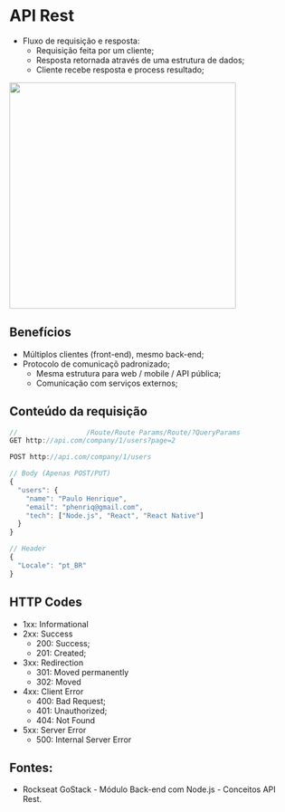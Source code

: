 # API Rest

- Fluxo de requisição e resposta:
  - Requisição feita por um cliente;
  - Resposta retornada através de uma estrutura de dados;
  - Cliente recebe resposta e process resultado;

<p>
  <img src="https://user-images.githubusercontent.com/54601930/78947821-e3968200-7a9c-11ea-875f-d88af14451c5.png" width="400px" >
</p>

## Benefícios
- Múltiplos clientes (front-end), mesmo back-end;
- Protocolo de comunicaçõ padronizado;
  - Mesma estrutura para web / mobile / API pública;
  - Comunicação com serviços externos; 

## Conteúdo da requisição
```javascript
//                 /Route/Route Params/Route/?QueryParams 
GET http://api.com/company/1/users?page=2 
```
```javascript
POST http://api.com/company/1/users

// Body (Apenas POST/PUT)
{
  "users": {
    "name": "Paulo Henrique",
    "email": "phenriq@gmail.com",
    "tech": ["Node.js", "React", "React Native"]
  }
}

// Header 
{
  "Locale": "pt_BR"
}
``` 

## HTTP Codes
- 1xx: Informational
- 2xx: Success
  - 200: Success;
  - 201: Created;
- 3xx: Redirection
  - 301: Moved permanently
  - 302: Moved
- 4xx: Client Error
  - 400: Bad Request;
  - 401: Unauthorized;
  - 404: Not Found
- 5xx: Server Error
  - 500: Internal Server Error

## Fontes: 
- Rockseat GoStack - Módulo Back-end com Node.js - Conceitos API Rest. 